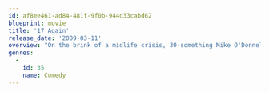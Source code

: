 ```yaml
---
id: af8ee461-ad84-481f-9f0b-944d33cabd62
blueprint: movie
title: '17 Again'
release_date: '2009-03-11'
overview: "On the brink of a midlife crisis, 30-something Mike O'Donnell wishes he could have a \"do-over.\" And that's exactly what he gets when he wakes up one morning to find he's 17 years old again. With his adult mind stuck inside the body of a teenager, Mike actually has the chance to reverse some decisions he wishes he'd never made. But maybe they weren't so bad after all."
genres:
  -
    id: 35
    name: Comedy
---
```

